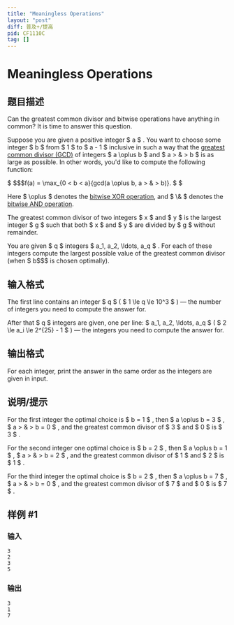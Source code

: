 ```yaml
---
title: "Meaningless Operations"
layout: "post"
diff: 普及+/提高
pid: CF1110C
tag: []
---
```


# Meaningless Operations

## 题目描述

Can the greatest common divisor and bitwise operations have anything in common? It is time to answer this question.

Suppose you are given a positive integer $ a $ . You want to choose some integer $ b $ from $ 1 $ to $ a - 1 $ inclusive in such a way that the [greatest common divisor (GCD)](https://en.wikipedia.org/wiki/Greatest_common_divisor) of integers $ a \oplus b $ and $ a \> \& \> b $ is as large as possible. In other words, you'd like to compute the following function:

 $ $$$f(a) = \max_{0 < b < a}{gcd(a \oplus b, a \> \& \> b)}. $ $ </p><p>Here  $ \\oplus $  denotes the <a href="https://en.wikipedia.org/wiki/Bitwise_operation#XOR">bitwise XOR operation</a>, and  $ \\& $  denotes the <a href="https://en.wikipedia.org/wiki/Bitwise_operation#AND">bitwise AND operation</a>.</p><p>The greatest common divisor of two integers  $ x $  and  $ y $  is the largest integer  $ g $  such that both  $ x $  and  $ y $  are divided by  $ g $  without remainder.</p><p>You are given  $ q $  integers  $ a\_1, a\_2, \\ldots, a\_q $ . For each of these integers compute the largest possible value of the greatest common divisor (when  $ b$$$ is chosen optimally).

## 输入格式

The first line contains an integer $ q $ ( $ 1 \le q \le 10^3 $ ) — the number of integers you need to compute the answer for.

After that $ q $ integers are given, one per line: $ a_1, a_2, \ldots, a_q $ ( $ 2 \le a_i \le 2^{25} - 1 $ ) — the integers you need to compute the answer for.

## 输出格式

For each integer, print the answer in the same order as the integers are given in input.

## 说明/提示

For the first integer the optimal choice is $ b = 1 $ , then $ a \oplus b = 3 $ , $ a \> \& \> b = 0 $ , and the greatest common divisor of $ 3 $ and $ 0 $ is $ 3 $ .

For the second integer one optimal choice is $ b = 2 $ , then $ a \oplus b = 1 $ , $ a \> \& \> b = 2 $ , and the greatest common divisor of $ 1 $ and $ 2 $ is $ 1 $ .

For the third integer the optimal choice is $ b = 2 $ , then $ a \oplus b = 7 $ , $ a \> \& \> b = 0 $ , and the greatest common divisor of $ 7 $ and $ 0 $ is $ 7 $ .

## 样例 #1

### 输入

```
3
2
3
5

```

### 输出

```
3
1
7

```

